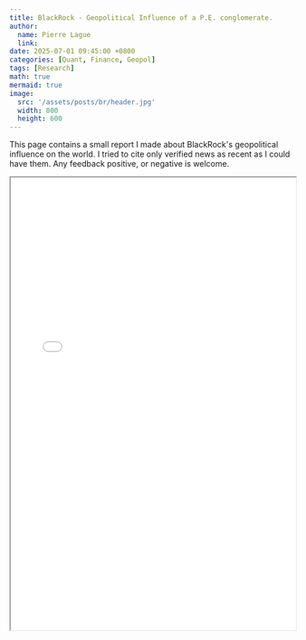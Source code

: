 ```yaml
---
title: BlackRock - Geopolitical Influence of a P.E. conglomerate.
author:
  name: Pierre Lague
  link: 
date: 2025-07-01 09:45:00 +0800
categories: [Quant, Finance, Geopol]
tags: [Research]
math: true
mermaid: true
image:
  src: '/assets/posts/br/header.jpg'
  width: 800
  height: 600
---
```


This page contains a small report I made about BlackRock's geopolitical influence on the world.
I tried to cite only verified news as recent as I could have them. Any feedback positive, or negative is welcome.

<html>
  <body>
    <iframe src="/assets/posts/br/BlackRock___The_Geopolitical_Influence_of_a_P_E__Conglomerate.pdf" width="100%" height="800px">
    </iframe>
  </body>
</html>